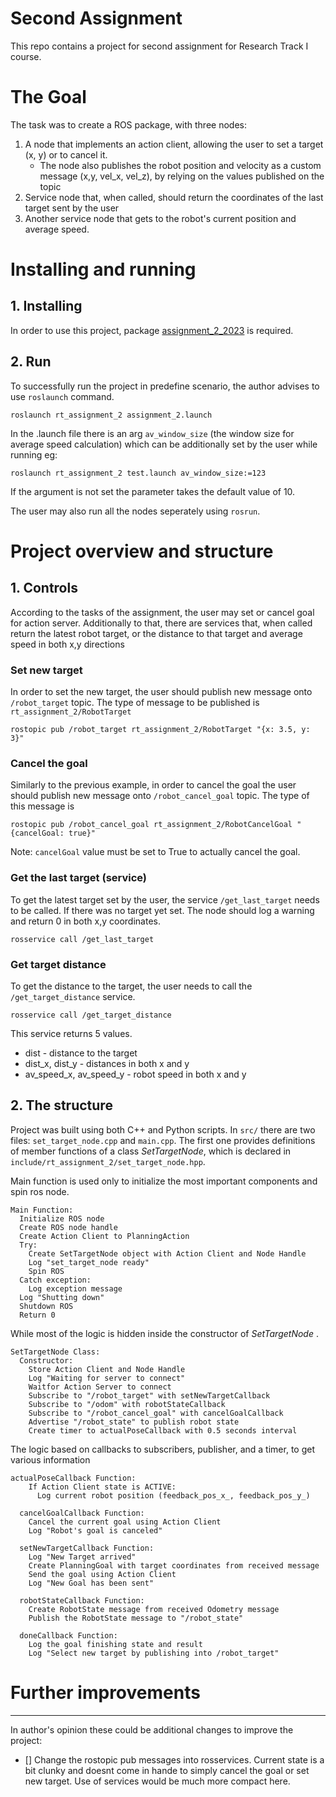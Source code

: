 Second Assignment
================================

This repo contains a project for second assignment for Research Track I course.

# The Goal
The task was to create a ROS package, with three nodes:
1. A node that implements an action client, allowing the user to set a target (x, y) or to cancel it. 
    - The node also publishes the robot position and velocity as a custom message (x,y, vel_x, vel_z), by relying on the values published on the topic
2. Service node that, when called, should return the coordinates of the last target sent by the user
3. Another service node that gets to the robot's current position and average speed.


# Installing and running
## 1. Installing

In order to use this project, package [assignment_2_2023](https://github.com/CarmineD8/assignment_2_2023) is required.

## 2. Run
To successfully run the project in predefine scenario, the author advises to use `roslaunch` command.

```
roslaunch rt_assignment_2 assignment_2.launch
```

In the .launch file there is an arg `av_window_size` (the window size for average speed calculation) which can be additionally set by the user while running eg:

```
roslaunch rt_assignment_2 test.launch av_window_size:=123
```
If the argument is not set the parameter takes the default value of 10.

The user may also run all the nodes seperately using `rosrun`.

# Project overview and structure

## 1. Controls

According to the tasks of the assignment, the user may set or cancel goal for action server.
Additionally to that, there are services that, when called return the latest robot target, or the distance to that target and average speed in both x,y directions

### Set new target
In order to set the new target, the user should publish new message onto `/robot_target` topic. The type of message to be published is `rt_assignment_2/RobotTarget`

```
rostopic pub /robot_target rt_assignment_2/RobotTarget "{x: 3.5, y: 3}"
```

### Cancel the goal
Similarly to the previous example, in order to cancel the goal the user should publish new message onto `/robot_cancel_goal` topic. The type of this message is 

```
rostopic pub /robot_cancel_goal rt_assignment_2/RobotCancelGoal "{cancelGoal: true}"
```
Note: `cancelGoal` value must be set to True to actually cancel the goal.

### Get the last target (service)
To get the latest target set by the user, the service `/get_last_target` needs to be called.
If there was no target yet set. The node should log a warning and return 0 in both x,y coordinates.

```
rosservice call /get_last_target 
```


### Get target distance
To get the distance to the target, the user needs to call the `/get_target_distance` service.

```
rosservice call /get_target_distance 
```
This service returns 5 values. 
- dist - distance to the target
- dist_x, dist_y - distances in both x and y
- av_speed_x, av_speed_y - robot speed in both x and y

## 2. The structure
Project was built using both C++ and Python scripts. In `src/` there are two files: `set_target_node.cpp` and `main.cpp`. The first one provides definitions of member functions of a class *SetTargetNode*, which is declared in `include/rt_assignment_2/set_target_node.hpp`.

Main function is used only to initialize the most important components and spin ros node. 

```
Main Function:
  Initialize ROS node
  Create ROS node handle
  Create Action Client to PlanningAction
  Try:
    Create SetTargetNode object with Action Client and Node Handle
    Log "set_target_node ready"
    Spin ROS
  Catch exception:
    Log exception message
  Log "Shutting down"
  Shutdown ROS
  Return 0
```

While most of the logic is hidden inside the constructor of *SetTargetNode* .

```
SetTargetNode Class:
  Constructor:
    Store Action Client and Node Handle
    Log "Waiting for server to connect"
    Waitfor Action Server to connect
    Subscribe to "/robot_target" with setNewTargetCallback
    Subscribe to "/odom" with robotStateCallback
    Subscribe to "/robot_cancel_goal" with cancelGoalCallback
    Advertise "/robot_state" to publish robot state
    Create timer to actualPoseCallback with 0.5 seconds interval

```

The logic based on callbacks to subscribers, publisher, and a timer, to get various information

```
actualPoseCallback Function:
    If Action Client state is ACTIVE:
      Log current robot position (feedback_pos_x_, feedback_pos_y_)

  cancelGoalCallback Function:
    Cancel the current goal using Action Client
    Log "Robot's goal is canceled"

  setNewTargetCallback Function:
    Log "New Target arrived"
    Create PlanningGoal with target coordinates from received message
    Send the goal using Action Client
    Log "New Goal has been sent"

  robotStateCallback Function:
    Create RobotState message from received Odometry message
    Publish the RobotState message to "/robot_state"

  doneCallback Function:
    Log the goal finishing state and result
    Log "Select new target by publishing into /robot_target"

```

# Further improvements
--------------------
In author's opinion these could be additional changes to improve the project:
- [] Change the rostopic pub messages into rosservices. Current state is a bit clunky and doesnt come in hande to simply cancel the goal or set new target. Use of services would be much more compact here. 
